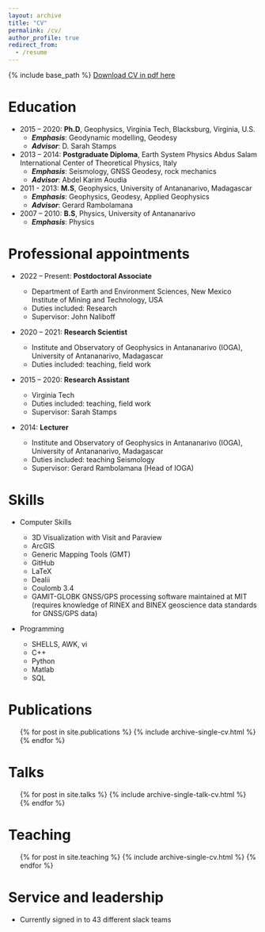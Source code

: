 ```yaml
---
layout: archive
title: "CV"
permalink: /cv/
author_profile: true
redirect_from:
  - /resume
---
```


{% include base_path %}
[Download CV in pdf here](https://trajaona.github.io/files/Rajaonarison_Tahiry_CV_2023.pdf)

Education
======
* 2015 – 2020: **Ph.D**, Geophysics, Virginia Tech, Blacksburg, Virginia, U.S.
  * ***Emphasis***: Geodynamic modelling, Geodesy
  * ***Advisor***: D. Sarah Stamps 
* 2013 – 2014: **Postgraduate Diploma**, Earth System Physics Abdus Salam International Center of Theoretical Physics, Italy                 
  * ***Emphasis***: Seismology, GNSS Geodesy, rock mechanics
  * ***Advisor***: Abdel Karim Aoudia
* 2011 - 2013: **M.S**, Geophysics, University of Antananarivo, Madagascar
  * ***Emphasis***: Geophysics, Geodesy, Applied Geophysics
  * ***Advisor***: Gerard Rambolamana
* 2007 – 2010: **B.S**, Physics, University of Antananarivo
  * ***Emphasis***: Physics

Professional appointments
======
* 2022 – Present: **Postdoctoral Associate** 
  * Department of Earth and Environment Sciences, New Mexico Institute of Mining and Technology, USA               
  * Duties included: Research 
  * Supervisor: John Naliboff

* 2020 – 2021: **Research Scientist**
  * Institute and Observatory of Geophysics in Antananarivo (IOGA), University of Antananarivo, Madagascar
  * Duties included: teaching, field work

* 2015 – 2020: **Research Assistant**
  * Virginia Tech
  * Duties included: teaching, field work
  * Supervisor: Sarah Stamps

* 2014: **Lecturer** 
  * Institute and Observatory of Geophysics in Antananarivo (IOGA), University of Antananarivo, Madagascar
  * Duties included: teaching Seismology
  * Supervisor: Gerard Rambolamana (Head of IOGA)

Skills
======
* Computer Skills
  * 3D Visualization with Visit and Paraview
  * ArcGIS
  * Generic Mapping Tools (GMT)
  * GitHub 
  * LaTeX
  * Dealii
  * Coulomb 3.4   
  * GAMIT-GLOBK GNSS/GPS processing software maintained at MIT (requires knowledge of RINEX and BINEX geoscience data standards for GNSS/GPS data)
  
* Programming
  * SHELLS, AWK, vi	
  * C++
  * Python
  * Matlab
  * SQL

Publications
======
  <ul>{% for post in site.publications %}
    {% include archive-single-cv.html %}
  {% endfor %}</ul>
  
Talks
======
  <ul>{% for post in site.talks %}
    {% include archive-single-talk-cv.html %}
  {% endfor %}</ul>
  
Teaching
======
  <ul>{% for post in site.teaching %}
    {% include archive-single-cv.html %}
  {% endfor %}</ul>
  
Service and leadership
======
* Currently signed in to 43 different slack teams
